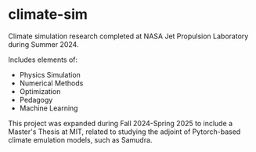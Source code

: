 # climate-sim

Climate simulation research completed at NASA Jet Propulsion Laboratory during Summer 2024.

Includes elements of:
- Physics Simulation
- Numerical Methods
- Optimization
- Pedagogy
- Machine Learning

This project was expanded during Fall 2024-Spring 2025 to include a Master's Thesis at MIT, related to studying the adjoint of Pytorch-based climate emulation models, such as Samudra.
